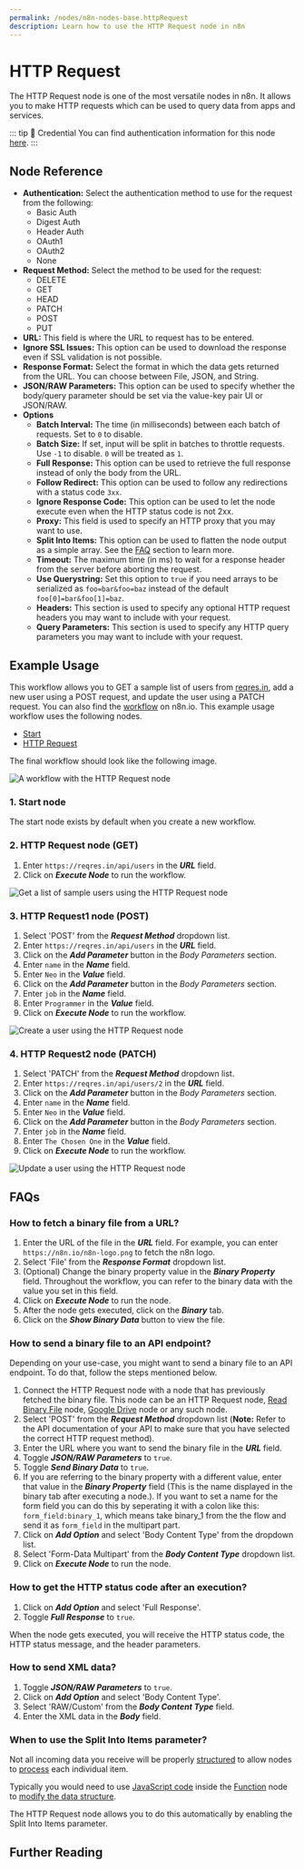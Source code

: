 ```yaml
---
permalink: /nodes/n8n-nodes-base.httpRequest
description: Learn how to use the HTTP Request node in n8n
---
```


# HTTP Request

The HTTP Request node is one of the most versatile nodes in n8n. It allows you to make HTTP requests which can be used to query data from apps and services.

::: tip 🔑 Credential
You can find authentication information for this node [here](../../../credentials/HTTPRequest/README.md).
:::

## Node Reference

- **Authentication:** Select the authentication method to use for the request from the following:
	- Basic Auth
	- Digest Auth
	- Header Auth
	- OAuth1
	- OAuth2
	- None
- **Request Method:** Select the method to be used for the request:
	- DELETE
	- GET
	- HEAD
	- PATCH
	- POST
	- PUT
- **URL:** This field is where the URL to request has to be entered.
- **Ignore SSL Issues:** This option can be used to download the response even if SSL validation is not possible.
- **Response Format:** Select the format in which the data gets returned from the URL. You can choose between File, JSON, and String.
- **JSON/RAW Parameters:** This option can be used to specify whether the body/query parameter should be set via the value-key pair UI or JSON/RAW.
- **Options**
	- **Batch Interval:** The time (in milliseconds) between each batch of requests. Set to `0` to disable.
	- **Batch Size:** If set, input will be split in batches to throttle requests. Use `-1` to disable. `0` will be treated as `1`.
	- **Full Response:** This option can be used to retrieve the full response instead of only the body from the URL.
	- **Follow Redirect:** This option can be used to follow any redirections with a status code `3xx`.
	- **Ignore Response Code:** This option can be used to let the node execute even when the HTTP status code is not 2xx.
	- **Proxy:** This field is used to specify an HTTP proxy that you may want to use.
	- **Split Into Items:** This option can be used to flatten the node output as a simple array. See the [FAQ](#faqs) section to learn more.
	- **Timeout:** The maximum time (in ms) to wait for a response header from the server before aborting the request.
	- **Use Querystring:** Set this option to `true` if you need arrays to be serialized as `foo=bar&foo=baz` instead of the default `foo[0]=bar&foo[1]=baz`.
	- **Headers:** This section is used to specify any optional HTTP request headers you may want to include with your request.
	- **Query Parameters:** This section is used to specify any HTTP query parameters you may want to include with your request.

## Example Usage

This workflow allows you to GET a sample list of users from [reqres.in](https://reqres.in/), add a new user using a POST request, and update the user using a PATCH request. You can also find the [workflow](https://n8n.io/workflows/602) on n8n.io. This example usage workflow uses the following nodes.
- [Start](../../core-nodes/Start/README.md)
- [HTTP Request]()

The final workflow should look like the following image.

![A workflow with the HTTP Request node](./workflow.png)

### 1. Start node

The start node exists by default when you create a new workflow.


### 2. HTTP Request node (GET)

1. Enter `https://reqres.in/api/users` in the ***URL*** field.
2. Click on ***Execute Node*** to run the workflow.

![Get a list of sample users using the HTTP Request node](./HTTPRequest_node.png)


### 3. HTTP Request1 node (POST)

1. Select 'POST' from the ***Request Method*** dropdown list.
2. Enter `https://reqres.in/api/users` in the ***URL*** field.
3. Click on the ***Add Parameter*** button in the *Body Parameters* section.
4. Enter `name` in the ***Name*** field.
5. Enter `Neo` in the ***Value*** field.
6. Click on the ***Add Parameter*** button in the *Body Parameters* section.
7. Enter `job` in the ***Name*** field.
8. Enter `Programmer` in the ***Value*** field.
9. Click on ***Execute Node*** to run the workflow.

![Create a user using the HTTP Request node](./HTTPRequest1_node.png)


### 4. HTTP Request2 node (PATCH)

1. Select 'PATCH' from the ***Request Method*** dropdown list.
2. Enter `https://reqres.in/api/users/2` in the ***URL*** field.
3. Click on the ***Add Parameter*** button in the *Body Parameters* section.
4. Enter `name` in the ***Name*** field.
5. Enter `Neo` in the ***Value*** field.
6. Click on the ***Add Parameter*** button in the *Body Parameters* section.
7. Enter `job` in the ***Name*** field.
8. Enter `The Chosen One` in the ***Value*** field.
9. Click on ***Execute Node*** to run the workflow.

![Update a user using the HTTP Request node](./HTTPRequest2_node.png)

## FAQs

### How to fetch a binary file from a URL?

1. Enter the URL of the file in the ***URL*** field. For example, you can enter `https://n8n.io/n8n-logo.png` to fetch the n8n logo.
2. Select 'File' from the ***Response Format*** dropdown list.
3. (Optional) Change the binary property value in the ***Binary Property*** field. Throughout the workflow, you can refer to the binary data with the value you set in this field.
4. Click on ***Execute Node*** to run the node.
5. After the node gets executed, click on the ***Binary*** tab.
6. Click on the ***Show Binary Data*** button to view the file.

### How to send a binary file to an API endpoint?

Depending on your use-case, you might want to send a binary file to an API endpoint. To do that, follow the steps mentioned below.

1. Connect the HTTP Request node with a node that has previously fetched the binary file. This node can be an HTTP Request node, [Read Binary File](../ReadBinaryFile/README.md) node, [Google Drive](../../nodes/GoogleDrive/README.md) node or any such node.
2. Select 'POST' from the ***Request Method*** dropdown list (**Note:** Refer to the API documentation of your API to make sure that you have selected the correct HTTP request method).
3. Enter the URL where you want to send the binary file in the ***URL*** field.
4. Toggle ***JSON/RAW Parameters*** to `true`.
5. Toggle ***Send Binary Data*** to `true`.
6. If you are referring to the binary property with a different value, enter that value in the ***Binary Property*** field (This is the name displayed in the binary tab after executing a node.). If you want to set a name for the form field you can do this by seperating it with a colon like this: `form_field:binary_1`, which means take binary_1 from the the flow and send it as `form_field` in the multipart part.
7. Click on ***Add Option*** and select 'Body Content Type' from the dropdown list.
8. Select 'Form-Data Multipart' from the ***Body Content Type*** dropdown list.
9. Click on ***Execute Node*** to run the node.

### How to get the HTTP status code after an execution?

1. Click on ***Add Option*** and select 'Full Response'.
2. Toggle ***Full Response*** to `true`.

When the node gets executed, you will receive the HTTP status code, the HTTP status message, and the header parameters.

### How to send XML data?

1. Toggle ***JSON/RAW Parameters*** to `true`.
2. Click on ***Add Option*** and select 'Body Content Type'.
3. Select 'RAW/Custom' from the ***Body Content Type*** field.
4. Enter the XML data in the ***Body*** field.

### When to use the Split Into Items parameter?

Not all incoming data you receive will be properly [structured](../../../../getting-started/key-concepts.md#data-structure) to allow nodes to [process](../../../../getting-started/key-concepts.md#data-flow) each individual item.

Typically you would need to use [JavaScript code](../../../../reference/javascript-code-snippets.md) inside the [Function](../Function/README.md) node to [modify the data structure](../../../../reference/javascript-code-snippets.md#modify-data-structure).

The HTTP Request node allows you to do this automatically by enabling the Split Into Items parameter.

## Further Reading

<FurtherReadingBlog />
